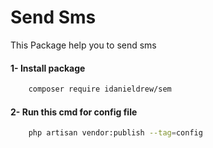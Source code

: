 # Send Sms

This Package help you to send sms
#### 1- Install package
```bash
    composer require idanieldrew/sem
```
#### 2- Run this cmd for config file
```bash
    php artisan vendor:publish --tag=config
```
